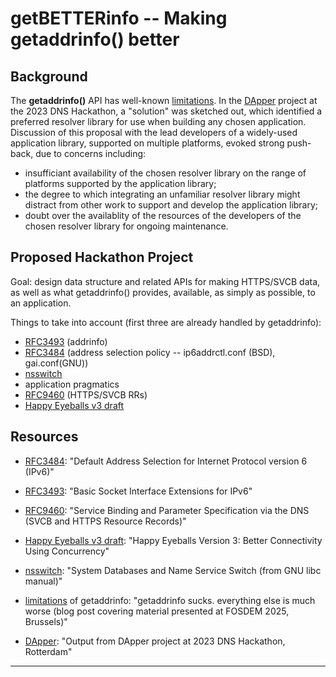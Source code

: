 # getBETTERinfo -- Making getaddrinfo() better

## Background

The **getaddrinfo()** API has well-known [limitations][]. In the
[DApper][] project at the 2023 DNS Hackathon, a "solution" was
sketched out, which identified a preferred resolver library for use
when building any chosen application. Discussion of this proposal with
the lead developers of a widely-used application library, supported on
multiple platforms, evoked strong push-back, due to concerns including:

- insufficiant availability of the chosen resolver library on the
  range of platforms supported by the application library;
- the degree to which integrating an unfamiliar resolver library might
  distract from other work to support and develop the application
  library;
- doubt over the availablity of the resources of the developers
  of the chosen resolver library for ongoing maintenance.

## Proposed Hackathon Project

Goal: design data structure and related APIs for making HTTPS/SVCB
data, as well as what getaddrinfo() provides, available, as simply as
possible, to an application.

Things to take into account (first three are already handled by getaddrinfo):

- [RFC3493][] (addrinfo)
- [RFC3484][] (address selection policy -- ip6addrctl.conf (BSD), gai.conf(GNU))
- [nsswitch][]
- application pragmatics
- [RFC9460][] (HTTPS/SVCB RRs)
- [Happy Eyeballs v3 draft][]

## Resources

- [RFC3484][]: "Default Address Selection for Internet Protocol version 6 (IPv6)"

- [RFC3493][]: "Basic Socket Interface Extensions for IPv6"

- [RFC9460][]: "Service Binding and Parameter Specification via the DNS (SVCB and HTTPS Resource Records)"

- [Happy Eyeballs v3 draft][]: "Happy Eyeballs Version 3: Better Connectivity Using Concurrency"

- [nsswitch][]: "System Databases and Name Service Switch (from GNU libc manual)"

- [limitations][] of getaddrinfo: "getaddrinfo sucks. everything else
  is much worse (blog post covering material presented at FOSDEM 2025,
  Brussels)"

- [DApper][]: "Output from DApper project at 2023 DNS Hackathon, Rotterdam"

---

[RFC3484]:
https://www.rfc-editor.org/rfc/rfc3484.html
"Default Address Selection for Internet Protocol version 6 (IPv6)"

[RFC3493]:
https://www.rfc-editor.org/rfc/rfc3493.html
"Basic Socket Interface Extensions for IPv6"

[RFC9460]:
https://www.rfc-editor.org/rfc/rfc9460.html
"Service Binding and Parameter Specification via the DNS (SVCB and HTTPS Resource Records)"

[Happy Eyeballs v3 draft]: 
https://datatracker.ietf.org/doc/html/draft-pauly-v6ops-happy-eyeballs-v3-02
"Happy Eyeballs Version 3: Better Connectivity Using Concurrency"

[nsswitch]:
https://www.gnu.org/software/libc/manual/html_node/Name-Service-Switch.html
"System Databases and Name Service Switch (from GNU libc manual)"

[limitations]:
https://valentin.gosu.se/blog/2025/02/getaddrinfo-sucks-everything-else-is-much-worse
"getaddrinfo sucks. everything else is much worse (blog post covering material presented at FOSDEM 2025, Brussels)"

[DApper]:
https://github.com/DNS-Hackathon-2023/DApper
"Output from DApper project at 2023 DNS Hackathon, Rotterdam"
